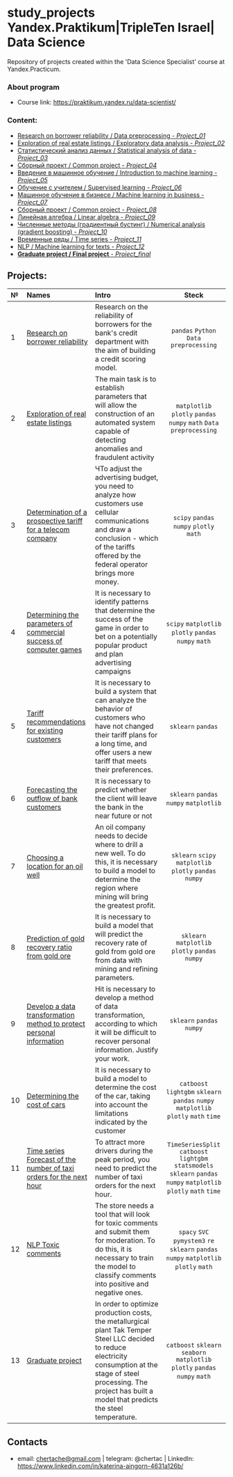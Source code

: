 # study_projects Yandex.Praktikum|TripleTen Israel| Data Science

Repository of projects created within the 'Data Science Specialist' course at Yandex.Practicum.

### About program

- Course link: https://praktikum.yandex.ru/data-scientist/

### Content:

  - [Research on borrower reliability / Data preprocessing - *Project_01*](01_data_preprocessing)
  - [Exploration of real estate listings / Exploratory data analysis - *Project_02*](02_exploratory_data_analysis)
  - [Статистический анализ данных / Statistical analysis of data - *Project_03*](03_statistical_data_analysis)
  - [Сборный проект / Common project - *Project_04*](04_integrated_project_1)
  - [Введение в машинное обучение / Introduction to machine learning  - *Project_05*](05_ml_intro)
  - [Обучение с учителем / Supervised learning  - *Project_06*](06_supervised_learning)
  - [Машинное обучение в бизнесе / Machine learning in business  - *Project_07*](007_ml_for_business_oil_bores)
  - [Сборный проект / Common project  - *Project_08*](08_gold_recovery)
  - [Линейная алгебра / Linear algebra  - *Project_09*](09_linear_algebra)
  - [Численные методы (градиентный бустинг) / Numerical analysis (gradient boosting)  - *Project_10*](10_cars_cost_determining)
  - [Временные ряды / Time series  - *Project_11*](11_time_series_taxi_orders)
  - [NLP / Machine learning for texts  - *Project_12*](12_nlp_ML_for_texts)
  - [**Graduate project / Final project**  - *Project_final*](13_graduate_project)

## Projects:

|№| Names | Intro | Steck |
|:---|:-------------------|:----------------------------------------------------------|:-----------:|
|1   |[Research on borrower reliability](01_data_preprocessing)|Research on the reliability of borrowers for the bank's credit department with the aim of building a credit scoring model.| `pandas` `Python` `Data preprocessing`|
|2   |[Exploration of real estate listings](02_exploratory_data_analysis)|The main task is to establish parameters that will allow the construction of an automated system capable of detecting anomalies and fraudulent activity|`matplotlib` `plotly` `pandas` `numpy` `math` `Data preprocessing`|
|3   |[Determination of a prospective tariff for a telecom company](03_statistical_data_analysis)|ЧTo adjust the advertising budget, you need to analyze how customers use cellular communications and draw a conclusion - which of the tariffs offered by the federal operator brings more money.|`scipy` `pandas` `numpy` `plotly` `math`|
|4   |[Determining the parameters of commercial success of computer games](04_integrated_project_1)|It is necessary to identify patterns that determine the success of the game in order to bet on a potentially popular product and plan advertising campaigns|`scipy` `matplotlib` `plotly` `pandas` `numpy` `math`|
|5   |[Tariff recommendations for existing customers](05_ml_intro)|It is necessary to build a system that can analyze the behavior of customers who have not changed their tariff plans for a long time, and offer users a new tariff that meets their preferences.|`sklearn` `pandas`|
|6   |[Forecasting the outflow of bank customers](06_supervised_learning)|It is necessary to predict whether the client will leave the bank in the near future or not|`sklearn` `pandas` `numpy` `matplotlib`|
|7   |[Choosing a location for an oil well](07_ml_for_business_oil_bores)|An oil company needs to decide where to drill a new well. To do this, it is necessary to build a model to determine the region where mining will bring the greatest profit.|`sklearn` `scipy` `matplotlib` `plotly` `pandas` `numpy`|
|8   |[Prediction of gold recovery ratio from gold ore](08_gold_recovery)|It is necessary to build a model that will predict the recovery rate of gold from gold ore from data with mining and refining parameters.|`sklearn` `matplotlib` `plotly` `pandas` `numpy`|
|9   |[Develop a data transformation method to protect personal information](09_linear_algebra)|Нit is necessary to develop a method of data transformation, according to which it will be difficult to recover personal information. Justify your work.|`sklearn` `pandas` `numpy` |
|10  |[Determining the cost of cars](10_cars_cost_determining)|It is necessary to build a model to determine the cost of the car, taking into account the limitations indicated by the customer|`catboost` `lightgbm` `sklearn` `pandas` `numpy` `matplotlib` `plotly` `math` `time`|
|11  |[Time series Forecast of the number of taxi orders for the next hour](11_time_series_taxi_orders)|To attract more drivers during the peak period, you need to predict the number of taxi orders for the next hour.|`TimeSeriesSplit` `catboost` `lightgbm` `statsmodels` `sklearn` `pandas` `numpy` `matplotlib` `plotly` `math` `time`|
|12  |[NLP Toxic comments](12_nlp_ML_for_texts)|The store needs a tool that will look for toxic comments and submit them for moderation. To do this, it is necessary to train the model to classify comments into positive and negative ones.|`spacy` `SVC` `pymystem3` `re` `sklearn` `pandas` `numpy` `matplotlib` `plotly` `math`|
|13  |[Graduate project](13_graduate_project)|In order to optimize production costs, the metallurgical plant Tak Temper Steel LLC decided to reduce electricity consumption at the stage of steel processing. The project has built a model that predicts the steel temperature.|`catboost` `sklearn` `seaborn` `matplotlib` `plotly` `pandas` `numpy` `math`|

## Contacts

- email: chertache@gmail.com | telegram: @chertac | LinkedIn: https://www.linkedin.com/in/katerina-aingorn-4631a126b/
